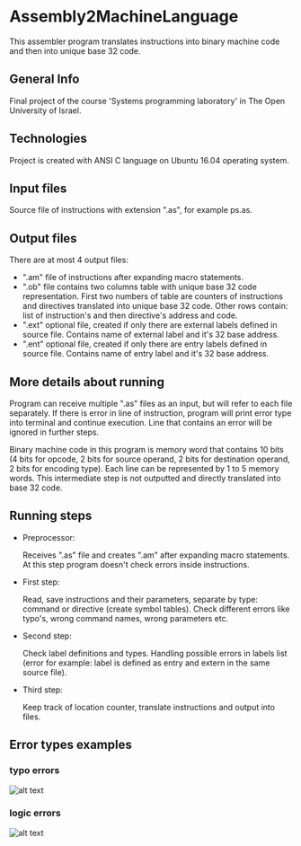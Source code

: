 # Assembly2MachineLanguage
This assembler program translates instructions into binary machine code and then into unique base 32 code.

## General Info
Final project of the course 'Systems programming laboratory' in The Open University of Israel.

## Technologies
Project is created with ANSI C language on Ubuntu 16.04 operating system.

## Input files
Source file of instructions with extension ".as", for example ps.as.

## Output files
There are at most 4 output files:
* ".am" file of instructions after expanding macro statements.
* ".ob" file contains two columns table with unique base 32 code representation. First two numbers of table are counters of instructions and directives translated into unique base 32 code. Other rows contain: list of instruction's and then directive's  address and code.
* ".ext" optional file, created if only there are external labels defined in source file. Contains name of external label and it's 32 base address.
* ".ent" optional file, created if only there are entry labels defined in source file. Contains name of entry label and it's 32 base address.

## More details about running
Program can receive multiple ".as" files as an input, but will refer to each file separately.
If there is error in line of instruction, program will print error type into terminal and continue execution. Line that contains an error will be ignored in further steps.  

Binary machine code in this program is memory word that contains 10 bits (4 bits for opcode, 2 bits for source operand, 2 bits for destination operand, 2 bits for encoding type). Each line can be represented by 1 to 5 memory words. This intermediate step is not outputted and directly translated into base 32 code. 

## Running steps
* Preprocessor: 

    Receives ".as" file and creates ".am" after expanding macro statements. At this step program doesn't check errors inside instructions.
* First step:

    Read, save instructions and their parameters, separate by type: command or directive (create symbol tables). Check different errors like typo's, wrong command names, wrong parameters etc.
* Second step: 

    Check label definitions and types. Handling possible errors in labels list (error for example: label is defined as entry and extern in the same source file). 
* Third step: 

    Keep track of location counter, translate instructions and output into files.


## Error types examples
### typo errors
![alt text](tests/er1.png)
### logic errors
![alt text](tests/er2.png)



